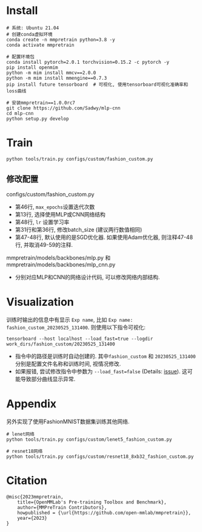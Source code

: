 # Install
```shell
# 系统: Ubuntu 21.04
# 创建conda虚拟环境
conda create -n mmpretrain python=3.8 -y
conda activate mmpretrain

# 配置环境包
conda install pytorch=2.0.1 torchvision=0.15.2 -c pytorch -y
pip install openmim
python -m mim install mmcv==2.0.0
python -m mim install mmengine==0.7.3
pip install future tensorboard  # 可视化, 使用tensorboard可视化准确率和loss曲线

# 安装mmpretrain==1.0.0rc7
git clone https://github.com/Sadwy/mlp-cnn
cd mlp-cnn
python setup.py develop
```

# Train
```shell
python tools/train.py configs/custom/fashion_custom.py
```
## 修改配置
configs/custom/fashion_custom.py
- 第46行, `max_epochs`设置迭代次数
- 第13行, 选择使用MLP或CNN网络结构
- 第48行, `lr` 设置学习率
- 第31行和第36行, 修改batch_size (建议两行数值相同)
- 第47-48行, 默认使用的是SGD优化器. 如果使用Adam优化器, 则注释47-48行, 并取消49-59的注释.

mmpretrain/models/backbones/mlp.py 和 mmpretrain/models/backbones/mlp_cnn.py
- 分别对应MLP和CNN的网络设计代码, 可以修改网络内部结构.

# Visualization
训练时输出的信息中有显示 `Exp name`, 比如 `Exp name: fashion_custom_20230525_131400`. 则使用以下指令可视化:
```shell
tensorboard --host localhost --load_fast=true --logdir work_dirs/fashion_custom/20230525_131400
```
- 指令中的路径是训练时自动创建的. 其中`fashion_custom` 和 `20230525_131400` 分别是配置文件名称和训练时间, 视情况修改.
- 如果报错, 尝试修改指令中参数为 `--load_fast=false` (Details: [issue](https://github.com/tensorflow/tensorboard/issues/4784)). 这可能导致部分曲线显示异常.

# Appendix
另外实现了使用FashionMNIST数据集训练其他网络.
```shell
# lenet网络
python tools/train.py configs/custom/lenet5_fashion_custom.py

# resnet18网络
python tools/train.py configs/custom/resnet18_8xb32_fashion_custom.py 
```

# Citation
```
@misc{2023mmpretrain,
    title={OpenMMLab's Pre-training Toolbox and Benchmark},
    author={MMPreTrain Contributors},
    howpublished = {\url{https://github.com/open-mmlab/mmpretrain}},
    year={2023}
}
```
